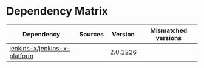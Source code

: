 # Dependency Matrix

Dependency | Sources | Version | Mismatched versions
---------- | ------- | ------- | -------------------
[jenkins-x/jenkins-x-platform](https://github.com/jenkins-x/jenkins-x-platform.git) |  | [2.0.1226](https://github.com/jenkins-x/jenkins-x-platform/releases/tag/v2.0.1226) | 
